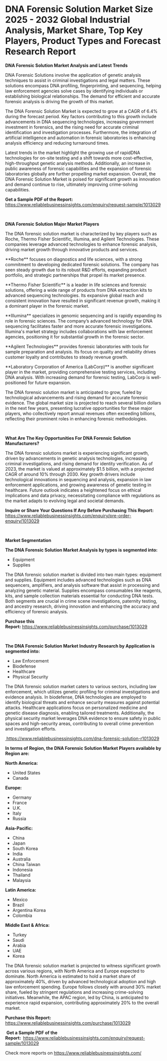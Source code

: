 <p><h1>DNA Forensic Solution Market Size 2025 - 2032 Global Industrial Analysis, Market Share, Top Key Players, Product Types and Forecast Research Report</h1></p><p><strong>DNA Forensic Solution Market Analysis and Latest Trends</strong></p>
<p><p>DNA Forensic Solutions involve the application of genetic analysis techniques to assist in criminal investigations and legal matters. These solutions encompass DNA profiling, fingerprinting, and sequencing, helping law enforcement agencies solve cases by identifying individuals or establishing biological relationships. The demand for efficient and accurate forensic analysis is driving the growth of this market.</p><p>The DNA Forensic Solution Market is expected to grow at a CAGR of 6.4% during the forecast period. Key factors contributing to this growth include advancements in DNA sequencing technologies, increasing government investment in forensics, and the rising need for accurate criminal identification and investigation processes. Furthermore, the integration of artificial intelligence and automation in forensic laboratories is enhancing analysis efficiency and reducing turnaround times.</p><p>Latest trends in the market highlight the growing use of rapidDNA technologies for on-site testing and a shift towards more cost-effective, high-throughput genetic analysis methods. Additionally, an increase in public awareness of forensic capabilities and the expansion of forensic laboratories globally are further propelling market expansion. Overall, the DNA Forensic Solution Market is poised for significant growth as innovation and demand continue to rise, ultimately improving crime-solving capabilities.</p></p>
<p><strong>Get a Sample PDF of the Report:&nbsp;</strong> <a href="https://www.reliablebusinessinsights.com/enquiry/request-sample/1013029?utm_campaign=2239&utm_medium=2&utm_source=Github&utm_content=ia&utm_term=06032025&utm_id=dna-forensic-solution">https://www.reliablebusinessinsights.com/enquiry/request-sample/1013029</a></p>
<p>&nbsp;</p>
<p><strong>DNA Forensic Solution Major Market Players</strong></p>
<p><p>The DNA forensic solution market is characterized by key players such as Roche, Thermo Fisher Scientific, Illumina, and Agilent Technologies. These companies leverage advanced technologies to enhance forensic analysis, driving market growth through innovative products and services.</p><p>**Roche** focuses on diagnostics and life sciences, with a strong commitment to developing dedicated forensic solutions. The company has seen steady growth due to its robust R&D efforts, expanding product portfolio, and strategic partnerships that propel its market presence. </p><p>**Thermo Fisher Scientific** is a leader in life sciences and forensic solutions, offering a wide range of products from DNA extraction kits to advanced sequencing technologies. Its expansive global reach and consistent innovation have resulted in significant revenue growth, making it a dominant player in the forensic market.</p><p>**Illumina** specializes in genomic sequencing and is rapidly expanding its role in forensic sciences. The company’s advanced technology for DNA sequencing facilitates faster and more accurate forensic investigations. Illumina's market strategy includes collaborations with law enforcement agencies, positioning it for substantial growth in the forensic sector.</p><p>**Agilent Technologies** provides forensic laboratories with tools for sample preparation and analysis. Its focus on quality and reliability drives customer loyalty and contributes to steady revenue growth.</p><p>**Laboratory Corporation of America (LabCorp)** is another significant player in the market, providing comprehensive testing services, including DNA analysis. With increasing demand for forensic testing, LabCorp is well-positioned for future expansion.</p><p>The DNA forensic solution market is anticipated to grow, fueled by technological advancements and rising demand for accurate forensic evidence. The global market size is projected to reach several billion dollars in the next few years, presenting lucrative opportunities for these major players, who collectively report annual revenues often exceeding billions, reflecting their prominent roles in enhancing forensic methodologies.</p></p>
<p>&nbsp;</p>
<p><strong>What Are The Key Opportunities For DNA Forensic Solution Manufacturers?</strong></p>
<p><p>The DNA forensic solutions market is experiencing significant growth, driven by advancements in genetic analysis technologies, increasing criminal investigations, and rising demand for identity verification. As of 2023, the market is valued at approximately $1.5 billion, with a projected CAGR of around 10% through 2030. Key growth drivers include technological innovations in sequencing and analysis, expansion in law enforcement applications, and growing awareness of genetic testing in healthcare. Future outlook indicates a heightened focus on ethical implications and data privacy, necessitating compliance with regulations as the market adapts to evolving legal and societal demands.</p></p>
<p><strong>Inquire or Share Your Questions If Any Before Purchasing This Report:</strong> <a href="https://www.reliablebusinessinsights.com/enquiry/pre-order-enquiry/1013029?utm_campaign=2239&utm_medium=2&utm_source=Github&utm_content=ia&utm_term=06032025&utm_id=dna-forensic-solution">https://www.reliablebusinessinsights.com/enquiry/pre-order-enquiry/1013029</a></p>
<p>&nbsp;</p>
<p><strong>Market Segmentation</strong></p>
<p><strong>The DNA Forensic Solution Market Analysis by types is segmented into:</strong></p>
<p><ul><li>Equipment</li><li>Supplies</li></ul></p>
<p><p>The DNA forensic solution market is divided into two main types: equipment and supplies. Equipment includes advanced technologies such as DNA sequencers, amplifiers, and analysis software that assist in processing and analyzing genetic material. Supplies encompass consumables like reagents, kits, and sample collection materials essential for conducting DNA tests. Both segments are crucial in crime scene investigations, paternity testing, and ancestry research, driving innovation and enhancing the accuracy and efficiency of forensic analysis.</p></p>
<p><strong>Purchase this Report:&nbsp;</strong><a href="https://www.reliablebusinessinsights.com/purchase/1013029?utm_campaign=2239&utm_medium=2&utm_source=Github&utm_content=ia&utm_term=06032025&utm_id=dna-forensic-solution">https://www.reliablebusinessinsights.com/purchase/1013029</a></p>
<p>&nbsp;</p>
<p><strong>The DNA Forensic Solution Market Industry Research by Application is segmented into:</strong></p>
<p><ul><li>Law Enforcement</li><li>Biodefense</li><li>Healthcare</li><li>Physical Security</li></ul></p>
<p><p>The DNA forensic solution market caters to various sectors, including law enforcement, which utilizes genetic profiling for criminal investigations and evidence analysis. In biodefense, DNA technologies are employed to identify biological threats and enhance security measures against potential attacks. Healthcare applications focus on personalized medicine and genetic disease diagnosis, enabling tailored treatments. Additionally, the physical security market leverages DNA evidence to ensure safety in public spaces and high-security areas, contributing to overall crime prevention and investigation efforts.</p></p>
<p><a href="https://www.reliablebusinessinsights.com/dna-forensic-solution-r1013029?utm_campaign=2239&utm_medium=2&utm_source=Github&utm_content=ia&utm_term=06032025&utm_id=dna-forensic-solution">&nbsp;https://www.reliablebusinessinsights.com/dna-forensic-solution-r1013029</a></p>
<p><strong>In terms of Region, the DNA Forensic Solution Market Players available by Region are:</strong></p>
<p>
    <p> <strong> North America: </strong>
        <ul>
            <li>United States</li>
            <li>Canada</li>
        </ul>
        </p> 
    <p> <strong> Europe: </strong>
        <ul>
            <li>Germany</li>
            <li>France</li>
            <li>U.K.</li>
            <li>Italy</li>
            <li>Russia</li>
        </ul>
        </p> 
    <p> <strong> Asia-Pacific: </strong>
        <ul>
            <li>China</li>
            <li>Japan</li>
            <li>South Korea</li>
            <li>India</li>
            <li>Australia</li>
            <li>China Taiwan</li>
            <li>Indonesia</li>
            <li>Thailand</li>
            <li>Malaysia</li>
        </ul>
        </p> 
    <p> <strong> Latin America: </strong>
        <ul>
            <li>Mexico</li>
            <li>Brazil</li>
            <li>Argentina Korea</li>
            <li>Colombia</li>
        </ul>
        </p> 
    <p> <strong> Middle East & Africa: </strong>
        <ul>
            <li>Turkey</li>
            <li>Saudi</li>
            <li>Arabia</li>
            <li>UAE</li>
            <li>Korea</li>
        </ul>
    </p>
    </p>
<p><p>The DNA forensic solution market is projected to witness significant growth across various regions, with North America and Europe expected to dominate. North America is estimated to hold a market share of approximately 40%, driven by advanced technological adoption and high law enforcement spending. Europe follows closely with around 30% market share, fueled by stringent regulations and increasing crime-solving initiatives. Meanwhile, the APAC region, led by China, is anticipated to experience rapid expansion, contributing approximately 20% to the overall market.</p></p>
<p><strong>Purchase this Report: </strong><a href="https://www.reliablebusinessinsights.com/purchase/1013029?utm_campaign=2239&utm_medium=2&utm_source=Github&utm_content=ia&utm_term=06032025&utm_id=dna-forensic-solution">https://www.reliablebusinessinsights.com/purchase/1013029</a></p>
<p>&nbsp;<strong>Get a Sample PDF of the Report:&nbsp;&nbsp;</strong><a href="https://www.reliablebusinessinsights.com/enquiry/request-sample/1013029?utm_campaign=2239&utm_medium=2&utm_source=Github&utm_content=ia&utm_term=06032025&utm_id=dna-forensic-solution">https://www.reliablebusinessinsights.com/enquiry/request-sample/1013029</a></p>
<p><strong></strong></p>
<p>Check more reports on <a href="https://www.reliablebusinessinsights.com/?utm_campaign=2239&utm_medium=2&utm_source=Github&utm_content=ia&utm_term=06032025&utm_id=dna-forensic-solution">https://www.reliablebusinessinsights.com/</a></p>